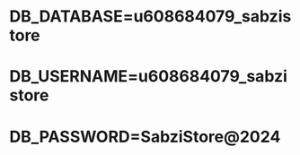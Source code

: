# DB_DATABASE=u608684079_sabzistore
# DB_USERNAME=u608684079_sabzistore
# DB_PASSWORD=SabziStore@2024